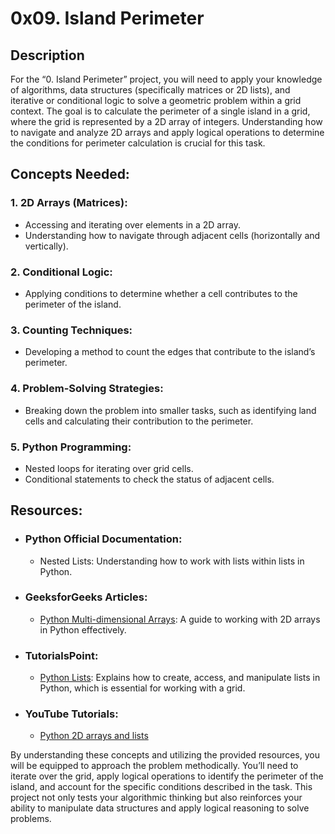 # 0x09. Island Perimeter

## Description
For the “0. Island Perimeter” project, you will need to apply your knowledge of algorithms, data structures (specifically matrices or 2D lists), and iterative or conditional logic to solve a geometric problem within a grid context. The goal is to calculate the perimeter of a single island in a grid, where the grid is represented by a 2D array of integers. Understanding how to navigate and analyze 2D arrays and apply logical operations to determine the conditions for perimeter calculation is crucial for this task.

## Concepts Needed:
### 1. 2D Arrays (Matrices):

* Accessing and iterating over elements in a 2D array.
* Understanding how to navigate through adjacent cells (horizontally and vertically).

### 2. Conditional Logic:

* Applying conditions to determine whether a cell contributes to the perimeter of the island.

### 3. Counting Techniques:

* Developing a method to count the edges that contribute to the island’s perimeter.

### 4. Problem-Solving Strategies:

* Breaking down the problem into smaller tasks, such as identifying land cells and calculating their contribution to the perimeter.

### 5. Python Programming:

* Nested loops for iterating over grid cells.
* Conditional statements to check the status of adjacent cells.

## Resources:

* ### Python Official Documentation:

  * Nested Lists: Understanding how to work with lists within lists in Python.

* ### GeeksforGeeks Articles:

  * [Python Multi-dimensional Arrays](): A guide to working with 2D arrays in Python effectively.

* ### TutorialsPoint:

  * [Python Lists](): Explains how to create, access, and manipulate lists in Python, which is essential for working with a grid.

* ### YouTube Tutorials:

  * [Python 2D arrays and lists]()

By understanding these concepts and utilizing the provided resources, you will be equipped to approach the problem methodically. You’ll need to iterate over the grid, apply logical operations to identify the perimeter of the island, and account for the specific conditions described in the task. This project not only tests your algorithmic thinking but also reinforces your ability to manipulate data structures and apply logical reasoning to solve problems.